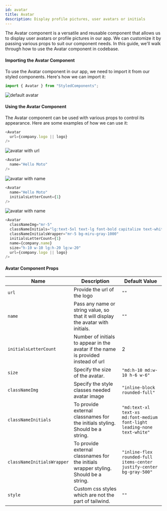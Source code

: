 ```yaml
---
id: avatar
title: Avatar
description: Display profile pictures, user avatars or initials
---
```


The Avatar component is a versatile and reusable component that allows us to
display user avatars or profile pictures in our app. We can customize it by
passing various props to suit our component needs. In this guide, we'll walk
through how to use the Avatar component in codebase.

#### Importing the Avatar Component

To use the Avatar component in our app, we need to import it from our styled
components. Here's how we can import it:

```javascript
import { Avatar } from "StyledComponents";
```

![default avatar](/img/avatar/default.png)

#### Using the Avatar Component

The Avatar component can be used with various props to control its appearance.
Here are some examples of how we can use it:

```javascript
<Avatar
  url={company.logo || logo}
/>
```

![avatar with url](/img/avatar/with-url.png)

```javascript
<Avatar
  name="Hello Moto"
/>
```

![avatar with name](/img/avatar/with-name.png)

```javascript
<Avatar
  name="Hello Moto"
  initialsLetterCount={1}
/>
```

![avatar with name](/img/avatar/with-initials-count.png)

```javascript
<Avatar
  classNameImg="mr-5"
  classNameInitials="lg:text-5xl text-lg font-bold capitalize text-white"
  classNameInitialsWrapper="mr-5 bg-miru-gray-1000"
  initialsLetterCount={1}
  name={company.name}
  size="h-10 w-10 lg:h-20 lg:w-20"
  url={company.logo || logo}
/>
```

#### Avatar Component Props

| Name                       | Description                                                                          | Default Value                                                            |
| -------------------------- | ------------------------------------------------------------------------------------ | ------------------------------------------------------------------------ |
| `url`                      | Provide the url of the logo                                                          | `""`                                                                     |
| `name`                     | Pass any name or string value, so that it will display the avatar with initials.     | `""`                                                                     |
| `initialsLetterCount`      | Number of initials to appear in the avatar if the name is provided instead of url    | 2                                                                        |
| `size`                     | Specify the size of the avatar.                                                      | `"md:h-10 md:w-10 h-6 w-6"`                                              |
| `classNameImg`             | Specify the style classes needed avatar image                                        | `"inline-block rounded-full"`                                            |
| `classNameInitials`        | To provide external classnames for the initials styling. Should be a string.         | `"md:text-xl text-xs md:font-medium font-light leading-none text-white"` |
| `classNameInitialsWrapper` | To provide external classnames for the initials wrapper styling. Should be a string. | `"inline-flex rounded-full items-center justify-center bg-gray-500"`     |
| `style`                    | Custom css styles which are not the part of tailwind.                                | `""`                                                                     |
